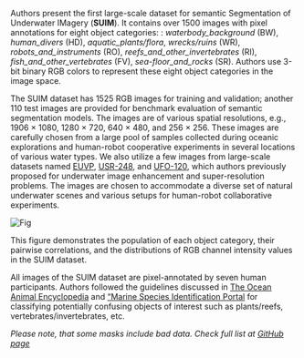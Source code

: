 Authors present the first large-scale dataset for semantic Segmentation of Underwater IMagery (**SUIM**). It contains over 1500 images with pixel annotations for eight object categories: : *waterbody_background* (BW), *human_divers* (HD), *aquatic_plants/flora*, *wrecks/ruins* (WR), *robots_and_instruments* (RO), *reefs_and_other_invertebrates* (RI), *fish_and_other_vertebrates* (FV), *sea-floor_and_rocks* (SR). Authors use 3-bit binary RGB colors to represent these eight object categories in the image space.

The SUIM dataset has 1525 RGB images for training and validation; another 110 test images are provided for benchmark evaluation of semantic segmentation models. The images are of various spatial resolutions, e.g., 1906 × 1080, 1280 × 720, 640 × 480, and 256 × 256. These images are carefully chosen from a large pool of samples collected during oceanic explorations and human-robot cooperative experiments in several locations of various water types. We also utilize a few images from large-scale datasets named
[EUVP](https://arxiv.org/abs/1903.09766), [USR-248](https://ui.adsabs.harvard.edu/abs/2019arXiv190909437J/abstract), and [UFO-120](https://arxiv.org/abs/2002.01155), which authors previously proposed for underwater image enhancement and super-resolution problems. The images are chosen to accommodate a diverse set of natural underwater scenes and various setups for human-robot collaborative experiments.

![Fig](https://i.ibb.co/GkY2rtH/Screenshot-2023-10-04-064021.png)

This figure demonstrates the population of each object category, their pairwise correlations, and the distributions of RGB channel intensity values in the SUIM dataset.

All images of the SUIM dataset are pixel-annotated by seven human participants. Authors followed the guidelines discussed in [The Ocean Animal Encyclopedia](https://oceana.org/marine-life/) and [“Marine Species Identification Portal](http://species-identification.org/) for classifying potentially confusing objects of interest such as plants/reefs, vertebrates/invertebrates, etc.

<i>Please note, that some masks include bad data. Check full list at [GitHub page](https://github.com/dataset-ninja/suim/blob/main/src/convert.py#L83)</i>
